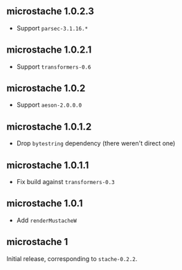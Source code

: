 ## microstache 1.0.2.3

- Support `parsec-3.1.16.*`

## microstache 1.0.2.1

- Support `transformers-0.6`

## microstache 1.0.2

- Support `aeson-2.0.0.0`

## microstache 1.0.1.2

- Drop `bytestring` dependency (there weren't direct one)

## microstache 1.0.1.1

- Fix build against `transformers-0.3`

## microstache 1.0.1

- Add `renderMustacheW`

## microstache 1

Initial release, corresponding to `stache-0.2.2`.
